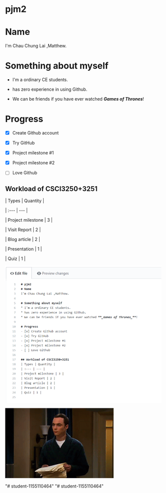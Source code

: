 # pjm2

# Name 
I'm Chau Chung Lai ,Matthew.


# Something about myself

* I'm a ordinary CE students.

* has zero experience in using Github.

* We can be friends if you have ever watched **_Games of Thrones_**!


# Progress

- [x] Create Github account

- [x] Try GitHub

- [x] Project milestone #1

- [x] Project milestone #2

- [ ] Love Github


## Workload of CSCI3250+3251

| Types | Quantity |

| :--- | --- |

| Project milestone | 3 |

| Visit Report | 2 |

| Blog article | 2 |

| Presentation | 1 |

| Quiz | 1 |


![image](https://github.com/cclmt0129/pjm2/blob/master/code.png)

![gif](https://github.com/cclmt0129/pjm2/blob/master/biBf0tk.gif)


"# student-1155110464" 
"# student-1155110464" 
